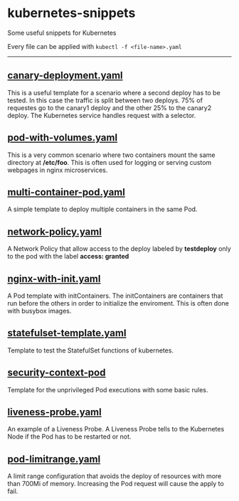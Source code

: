 # kubernetes-snippets
Some useful snippets for Kubernetes

Every file can be applied with `kubectl -f <file-name>.yaml`

---

## [canary-deployment.yaml](https://github.com/BlessedRebuS/kubernetes-snippets/blob/master/canary-deployment.yaml)
This is a useful template for a scenario where a second deploy has to be tested. In this case the traffic is split between two deploys. 75% of requestes go to the canary1 deploy and the other 25% to the canary2 deploy. The Kubernetes service handles request with a selector.

## [pod-with-volumes.yaml](https://github.com/BlessedRebuS/kubernetes-snippets/blob/master/pod-with-volumes.yaml)
This is a very common scenario where two containers mount the same directory at **/etc/foo**. This is often used for logging or serving custom webpages in nginx microservices.

## [multi-container-pod.yaml](https://github.com/BlessedRebuS/kubernetes-snippets/blob/master/multi-container-pod.yaml)
A simple template to deploy multiple containers in the same Pod.

## [network-policy.yaml](https://github.com/BlessedRebuS/kubernetes-snippets/blob/master/network-policy.yaml)
A Network Policy that allow access to the deploy labeled by **testdeploy** only to the pod with the label **access: granted**

## [nginx-with-init.yaml](https://github.com/BlessedRebuS/kubernetes-snippets/blob/master/nginx-with-init.yaml)
A Pod template with initContainers. The initContainers are containers that run before the others in order to initialize the enviroment. This is often done with busybox images.

## [statefulset-template.yaml](https://github.com/BlessedRebuS/kubernetes-snippets/blob/master/statefulset-template.yaml)
Template to test the StatefulSet functions of kubernetes.

## [security-context-pod](https://github.com/BlessedRebuS/kubernetes-snippets/blob/master/security-context-pod)
Template for the unprivileged Pod executions with some basic rules.

## [liveness-probe.yaml](https://github.com/BlessedRebuS/kubernetes-snippets/blob/master/liveness-probe.yaml)
An example of a Liveness Probe. A Liveness Probe tells to the Kubernetes Node if the Pod has to be restarted or not.

## [pod-limitrange.yaml](https://github.com/BlessedRebuS/kubernetes-snippets/blob/master/pod-limitrange.yaml)
A limit range configuration that avoids the deploy of resources with more than 700Mi of memory. Increasing the Pod request will cause the apply to fail.


